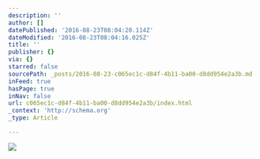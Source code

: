 ```yaml
---
description: ''
author: []
datePublished: '2016-08-23T08:04:20.114Z'
dateModified: '2016-08-23T08:04:16.025Z'
title: ''
publisher: {}
via: {}
starred: false
sourcePath: _posts/2016-08-23-c065ec1c-d84f-4b11-ba00-d8dd954e2a3b.md
inFeed: true
hasPage: true
inNav: false
url: c065ec1c-d84f-4b11-ba00-d8dd954e2a3b/index.html
_context: 'http://schema.org'
_type: Article

---
```

![](https://the-grid-user-content.s3-us-west-2.amazonaws.com/301d1e60-3803-4a2e-b0fa-34882ddd7a8c.jpg)